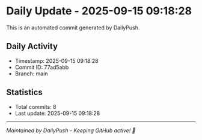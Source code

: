# Daily Update - 2025-09-15 09:18:28

This is an automated commit generated by DailyPush.

## Daily Activity
- Timestamp: 2025-09-15 09:18:28
- Commit ID: 77ad5abb
- Branch: main

## Statistics
- Total commits: 8
- Last update: 2025-09-15 09:18:28

---
*Maintained by DailyPush - Keeping GitHub active! 🚀*
